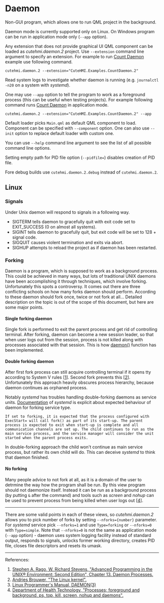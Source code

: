 # Daemon

Non-GUI program, which allows one to run QML project in the background.

Daemon mode is currently supported only on Linux. On Windows program can be run in application mode only (`--app` option).

Any extension that does not provide graphical UI QML component can be loaded as *cutehmi.daemon.2* project. Use `--extension`
command line argument to specify an extension. For example to run
[Count Daemon](../../../../extensions/CuteHMI/Examples/CountDaemon.2/) example use following command.

```
cutehmi.daemon.2 --extension="CuteHMI.Examples.CountDaemon.2"
```
Read system logs to investigate whether daemon is running (e.g. `journalctl -n20` on a system with *systemd*).

One may use `--app` option to tell the program to work as a foreground process (this can be useful when testing projects).
For example following command runs [Count Daemon](../../../../extensions/CuteHMI/Examples/CountDaemon.2/) in application mode.
```
cutehmi.daemon.2 --extension="CuteHMI.Examples.CountDaemon.2" --app
```

Default loader picks `Main.qml` as default QML component to load. Component can be specified with `--component` option. One can also
use `--init` option to replace default loader with custom one.

You can use `--help` command line argument to see the list of all possible command line options.

Setting empty path for PID file option (`--pidfile=`) disables creation of PID file.

Fore debug builds use `cutehmi.daemon.2.debug` instead of `cutehmi.daemon.2`.

## Linux

### Signals

Under Unix daemon will respond to signals in a following way.

- SIGTERM tells daemon to gracefully quit with exit code set to EXIT_SUCCESS (0 on almost all systems).
- SIGINT tells daemon to gracefully quit, but exit code will be set to 128 + signal code.
- SIGQUIT causes violent termination and exits via abort.
- SIGHUP attempts to reload the project as if daemon has been restarted.

### Forking

Daemon is a program, which is supposed to work as a background process. This could be achieved in many ways, but lots of traditional
UNIX daemons have been accomplishing it through techniques, which involve forking. Unfortunately this spots a controversy. It comes
out there are three conflicting schools on how many forks daemon should perform. According to these daemon should fork once, twice
or not fork at all... Detailed description on the topic is out of the scope of this document, but here are some major points.

#### Single forking daemon

Single fork is performed to exit the parent process and get rid of controlling terminal. After forking, daemon can become a new
session leader, so that when user logs out from the session, process is not killed along with processes associated with that
session. This is how [daemon()][3] function has been implemented.

#### Double forking daemon

After first fork process can still acquire controlling terminal if it opens tty according to System V rules [[1]]. Second fork
prevents this [[2]]. Unfortunately this approach heavily obscures process hierarchy, because daemon continues as orphaned process.

Notably *systemd* has troubles handling double-forking daemons as service units.
[Documentation](https://www.freedesktop.org/software/systemd/man/systemd.service.html#Type=) of *systemd* is explicit about expected
behaviour of daemon for forking service type.
```
If set to forking, it is expected that the process configured with ExecStart= will call fork() as part of its start-up. The parent
process is expected to exit when start-up is complete and all communication channels are set up. The child continues to run as the
main service process, and the service manager will consider the unit started when the parent process exits.
```
In double-forking approach the child won't continue as main service process, but rather its own child will do. This can deceive
*systemd* to think that daemon finished.

#### No forking

Many people advice to not fork at all, as it is a domain of the user to detrmine the way how the program shall be run. By this view
program should not daemonize itself. Instead it can be run as a background process (by putting `&` after the command) and tools such
as *screen* and *nohup* can be used to prevent process from being killed when user logs out [[4]].

---

There are some valid points in each of these views, so *cutehmi.daemon.2* allows you to pick number of forks by setting
`--nforks={number}` parameter. For *systemd* service pick `--nforks=1` and use `Type=forking` or `--nforks=0` with `Type=simple`.
Note that `--nforks=0` is not the same as application mode (`--app` option) - daemon uses system logging facility instead of
standard output, responds to signals, unlocks former working directory, creates PID file, closes file descriptors and resets its
umask.

____________________________________________________________________________________________________________________________________

References:
1. [Stephen A. Rago, W. Richard Stevens, "Advanced Programming in the UNIX® Environment: Second Edition", Chapter 13. Daemon Processes.][1]
2. [Andries Brouwer, "The Linux kernel".][2]
3. [Linux Programmer's Manual, DAEMON(3)][3]
4. [Department of Health Technology, "Processes; foreground and background, ps, top, kill, screen, nohup and daemons".][4]

[1]: https://learning.oreilly.com/library/view/advanced-programming-in/0201433079/
[2]: https://www.win.tue.nl/~aeb/linux/lk/lk-10.html
[3]: http://man7.org/linux/man-pages/man3/daemon.3.html
[4]: http://teaching.healthtech.dtu.dk/unix/index.php/Processes;_foreground_and_background,_ps,_top,_kill,_screen,_nohup_and_daemons
